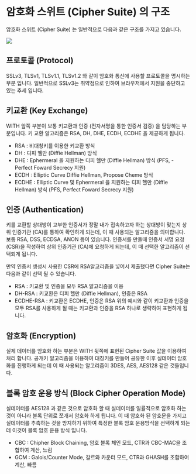 # 암호화 스위트 (Cipher Suite) 의 구조

암호화 스위트 (Cipher Suite) 는 일반적으로 다음과 같은 구조를 가지고 있습니다.

![](https://velog.velcdn.com/images/sunblock99/post/93a4bed3-5920-48a3-955a-a3205ae6d222/image.png)

## 프로토콜 (Protocol)

SSLv3, TLSv1, TLSv1.1, TLSv1.2 와 같이 암호화 통신에 사용할 프로토콜을 명시하는 부분 입니다. 일반적으로 SSLv3는 취약점으로 인하여 브라우저에서 지원을 중단하고 있는 추세 입니다.

## 키교환 (Key Exchange)

WITH 앞쪽 부분이 보통 키교환과 인증 (전자서명을 통한 인증서 검증) 을 담당하는 부분입니다. 키 교환 알고리즘은 RSA, DH, DHE, ECDH, ECDHE 을 제공하게 됩니다.

- RSA : 비대칭키를 이용한 키교환 방식
- DH : 디피 헬만 (Diffie Hellman) 방식
- DHE : Ephermeral 을 지원하는 디피 헬만 (Diffie Hellman) 방식 (PFS, - Perfect Foward Secrecy 지원)
- ECDH : Elliptic Curve Diffie Hellman, Propose Cheme 방식
- ECDHE : Elliptic Curve 및 Ephermeral 을 지원하는 디피 헬만 (Diffie Hellman) 방식 (PFS, Perfect Foward Secrecy 지원)

## 인증 (Authentication)

키를 교환할 상대방이 교부한 인증서가 정말 내가 접속하고자 하는 상대방이 맞는지 상위 인증기관 (CA)를 통하여 확인하게 되는데, 이 때 사용되는 알고리즘을 의미합니다. 보통 RSA, DSS, ECDSA, ANON 등이 있습니다. 인증서를 만들때 인증서 서명 요청 (CSR)을 작성하여 상위 인증기관 (CA)에 요청하게 되는데, 이 때 선택한 알고리즘이 선택되게 됩니다.

만약 인증서 생성시 사용한 CSR에 RSA알고리즘을 넣어서 제출했다면 Cipher Suite는 다음과 같이 선택 될 수 있습니다.

- RSA : 키교환 및 인증을 모두 RSA 알고리즘을 이용
- DH-RSA : 키교환은 디피 헬만 (Diffie Hellman), 인증은 RSA
- ECDHE-RSA : 키교환은 ECDHE, 인증은 RSA
  위의 예시와 같이 키교환과 인증을 모두 RSA를 사용하게 될 때는 키교환과 인증을 RSA 하나로 생략하여 표현하게 됩니다.

## 암호화 (Encryption)

실제 데이터를 암호화 하는 부분은 WITH 뒷쪽에 표현된 Cipher Suite 값을 이용하여 처리 합니다. 공개키 알고리즘을 이용하여 대칭키를 만들어 공유한 이후 실데이터 암호화를 진행하게 되는데 이 때 사용되는 알고리즘이 3DES, AES, AES128 같은 것들입니다.

## 블록 암호 운용 방식 (Block Cipher Operation Mode)

실데이터를 AES128 과 같은 것으로 암호화 할 때 실데이터를 일률적으로 암호화 하는 것이 아니라 블록 단위로 쪼개서 암호화 하게 됩니다. 이 때 암호화 된 암호문을 가지고 실데이터를 추측하는 것을 방지하기 위하여 특정한 블록 암호 운용방식을 선택하게 되는데 이것이 블록 암호 운용 방식 입니다.

- CBC : Chipher Block Chaining, 암호 블록 체인 모드, CTR과 CBC-MAC을 조합하여 계산, 느림
- GCM : Galois/Counter Mode, 갈르와 카운터 모드, CTR과 GHASH를 조합하여 계산, 빠름
